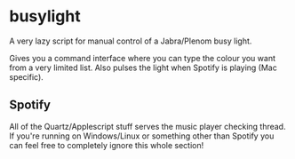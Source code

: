 # busylight

A very lazy script for manual control of a Jabra/Plenom busy light.

Gives you a command interface where you can type the colour you want from a very limited list. Also pulses the light when Spotify is playing (Mac specific).

## Spotify
All of the Quartz/Applescript stuff serves the music player checking thread. If you're running on Windows/Linux or something other than Spotify you can feel free to completely ignore this whole section!
